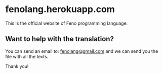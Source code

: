 # fenolang.herokuapp.com
This is the official website of Feno programming language.

## Want to help with the translation?

You can send an email to: <fenolang@gmail.com> and we can send you the file with all the texts.

Thank you!